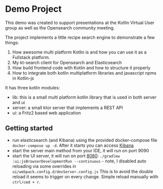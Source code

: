 # Demo Project

This demo was created to support presentations at the Kotlin Virtual User group as well as the Opensearch community meeting.

The project implements a little recipe search engine to demonstrate a few things:

1. How awesome multi platform Kotlin is and how you can use it as a Fullstack platform.
2. My kt-search client for Opensearch and Elasticsearch
3. How build frontend code with Kotlin and how to structure it properly
4. How to integrate both kotlin multiplatform libraries and javascript npms in Kotlin-js

It has three kotlin modules:

- lib: this is a small multi platform kotlin library that is used in both server and ui
- server: a small ktor server that implements a REST API
- ui: a Fritz2 based web application

## Getting started

- run elasticsearch (and Kibana) using the provided docker-compose file `docker-compose up -d`. After it starts you can access [Kibana](http://localhostL5601)
- start the server main method from your IDE, it will run on port 9090
- start the UI server, it will run on port [8080](http://localhost:8080/): `./gradlew :ui:jsBrowserDevelopmentRun --continuous` - note, I disabled auto reloading via some overrides in `ui/webpack.config.d/devServer.config.js` This is to avoid the double reload it seems to trigger on every change. Simple reload manually with `ctrl/cmd + r`.




